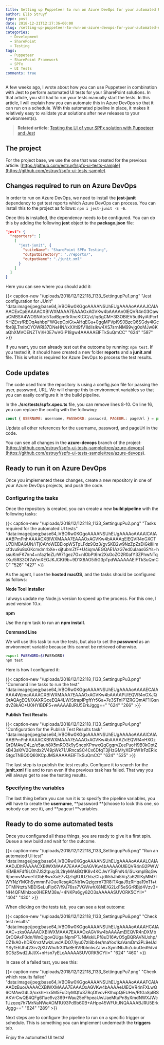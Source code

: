 ```yaml
---
title: Setting up Puppeteer to run on Azure DevOps for your automated UI tests
author: Elio Struyf
type: post
date: 2018-12-21T12:27:36+00:00
slug: /setting-up-puppeteer-to-run-on-azure-devops-for-your-automated-ui-tests/
categories:
  - Development
  - SharePoint
  - Testing
tags:
  - Puppeteer
  - SharePoint Framework
  - SPFx
  - UI Tests
comments: true
---
```


A few weeks ago, I wrote about how you can use Puppeteer in combination with Jest to perform automated UI tests for your SharePoint solutions. In that article, you still had to run your tests manually start the tests. In this article, I will explain how you can automate this in Azure DevOps so that it can run on a schedule. With this automated pipeline in place, it makes it relatively easy to validate your solutions after new releases to your environment(s).

> **Related article**: [Testing the UI of your SPFx solution with Puppeteer and Jest](https://www.eliostruyf.com/testing-the-ui-of-your-spfx-solution-with-puppeteer-and-jest/)


## The project

For the project base, we use the one that was created for the previous article: [https://github.com/estruyf/spfx-ui-tests-sample](https://github.com/estruyf/spfx-ui-tests-sample).

## Changes required to run on Azure DevOps

In order to run on Azure DevOps, we need to install the **jest-junit** dependency to get test reports which Azure DevOps can process. You can install this to the project as follows: `npm i jest-junit -S -E`.

Once this is installed, the dependency needs to be configured. You can do this by adding the following **jest** object to the **package.json** file:

```json
"jest": {
  "reporters": [
    [
      "jest-junit", {
        "suiteName": "SharePoint SPFx Testing",
        "outputDirectory": "./reports/",
        "outputName": "./junit.xml"
      }
    ]
  ]
}
```

Here you can see where you should add it:

{{< caption-new "/uploads/2018/12/122118_1133_SettingupPu1.png" "Jest configuration for JUnit"  "data:image/jpeg;base64,iVBORw0KGgoAAAANSUhEUgAAAAoAAAAJCAIAAACExCpEAAAACXBIWXMAAA7EAAAOxAGVKw4bAAAAn0lEQVR4nG3OawuCMBSA4WOSNAtc5TadBgm6rXncKtCC/v//iq6gCM+3l3OBtEV5utNyiAtPcrfKHZEvsfREOqAahbpFWQepCpiGt+AHqEGu+0ggMPVpI9S0BzcQ6SGdy4lGcfbr8jLTmIbCYOWRl37DNeHN//xXXtl9fV1ldilsIkw4XS7srnNM99vjg0oMJw8KaQhXMVOENZTVi/H0E7wVGlP18gw4AAAAAElFTkSuQmCC" "624" "587" >}}

If you want, you can already test out the outcome by running: `npm test`. If you tested it, it should have created a new folder **reports** and a **junit.xml** file. This is what is required for Azure DevOps to process the test results.

## Code updates

The code used from the repository is using a config.json file for passing the user, password, URL. We will change this to environment variables so that you can easily configure it in the build pipeline.

In the **./src/tests/spfx.spec.ts** file, you can remove lines 8-10. On line 16, you can replace the config with the following:

```javascript
const { USERNAME: username, PASSWORD: password, PAGEURL: pageUrl } = process.env;
```

Update all other references for the username, password, and pageUrl in the code.

You can see all changes in the **azure-devops** branch of the project: [https://github.com/estruyf/spfx-ui-tests-sample/tree/azure-devops](https://github.com/estruyf/spfx-ui-tests-sample/tree/azure-devops).

## Ready to run it on Azure DevOps

Once you implemented these changes, create a new repository in one of your Azure DevOps projects, and push the code.

### Configuring the tasks

Once the repository is created, you can create a new **build pipeline** with the following tasks:

{{< caption-new "/uploads/2018/12/122118_1133_SettingupPu2.png" "Tasks required for the automated UI tests"  "data:image/jpeg;base64,iVBORw0KGgoAAAANSUhEUgAAAAoAAAAICAIAAABPmPnhAAAACXBIWXMAAA7EAAAOxAGVKw4bAAAAqElEQVR4nGXCTU7DMBAGUN//Tj0AYoWEBEiopWSTpLFdz9Qz3/gvSKB2w9NzZpZzDiGklIiImcfdvu9u8xGKcmdmrbXe+xijtubmZfF+U4iqmAEGQAE1AzG7ed0uIaas6SYs+hssuKmFK7nn4+n1az1eZLrW71gez7G+nIObPt6m2XsGoZO2R0afY3ZPhwNTqrXu/5RS3Of7aVmXEGJKJCKt9b+9D1X8AO5i5G3pTpdWAAAAAElFTkSuQmCC" "526" "427" >}}

As the agent, I use the **hosted macOS**, and the tasks should be configured as follows:

**Node Tool Installer**

I always update my Node.js version to speed up the process. For this one, I used version 10.x.

**npm**

Use the npm task to run an **npm install**.

**Command Line**

We will use this task to run the tests, but also to set the **password** as an environment variable because this cannot be retrieved otherwise.

```bash
export PASSWORD=$(PASSWORD)
npm test
```

Here is how I configured it:

{{< caption-new "/uploads/2018/12/122118_1133_SettingupPu3.png" "Command line tasks to run the test"  "data:image/jpeg;base64,iVBORw0KGgoAAAANSUhEUgAAAAoAAAAECAIAAAA4WjmaAAAACXBIWXMAAA7EAAAOxAGVKw4bAAAAPUlEQVR4nGXJQQrAQAgEQf//XAXRGceEQA4LW/StrapIPgftYr5Ga+7e3STnIP1ZRGQmAF1IGsndvZ8kAC+U0HYIBDF5+wAAAABJRU5ErkJggg==" "624" "266" >}}

**Publish Test Results**

{{< caption-new "/uploads/2018/12/122118_1133_SettingupPu4.png" "Configuration for the Publish Test Results task"  "data:image/jpeg;base64,iVBORw0KGgoAAAANSUhEUgAAAAoAAAAICAIAAABPmPnhAAAACXBIWXMAAA7EAAAOxAGVKw4bAAAAZklEQVR4nHXOzQrDMAwD4Lz/e5auh8X5mRO3k9ySncpKPnwxQqCgqrvZeePuoH9B0kOptZkB43sKfV2QImdx2V49pWk71/JRncaSC4Cx6DfqT3jHzGM/yXEPoW1rFzERixGtgcTNBQ0Q60KCpJMSAAAAAElFTkSuQmCC" "624" "525" >}}

The last step is to publish the test results. Configure it to search for the **junit.xml** file and to run even if the previous task has failed. That way you will always get to see the testing results.

### Specifying the variables

The last thing before you can run it is to specify the pipeline variables, you will have to create the **username**, **password **(choose to lock this one, so nobody can see it), and **pageurl **variables.

## Ready to do some automated tests

Once you configured all these things, you are ready to give it a first spin. Queue a new build and wait for the outcome.

{{< caption-new "/uploads/2018/12/122118_1133_SettingupPu5.png" "Run an automated UI test"  "data:image/jpeg;base64,iVBORw0KGgoAAAANSUhEUgAAAAoAAAALCAIAAADJDItPAAAACXBIWXMAAA7EAAAOxAGVKw4bAAAA0UlEQVR4nG2PWWrEMBAFdf9LOh7JS2tpuy3L2lryMAkBQ1K8v4KCJwY7qFmN4/iSUkmplBqGwRjbemvMwoeTiDbE8wxXuE7vQzhjjKUUZhbzCl+jdIi55Jhi5VqZa62lllKyMM7IWYNzYMChSymmnFJOueRcsgACNb1wQzigcrn73R8ITXqaJ9zRHqa19nTf+tDTMiNtztt/NBDISeLuFlp67/f9J76ss7VGWwhX8NE/G2Ld15eSGrRBjd4Vzv3+NH4QFMihIzoo0HERM38e/+4NKPs6gy82O3sAAAAASUVORK5CYII=" "404" "430" >}}

When clicking on the tests tab, you can see a test outcome:

{{< caption-new "/uploads/2018/12/122118_1133_SettingupPu6.png" "Check test results"  "data:image/jpeg;base64,iVBORw0KGgoAAAANSUhEUgAAAAoAAAAHCAIAAAC+zks0AAAACXBIWXMAAA7EAAAOxAGVKw4bAAAAmElEQVR4nDXMbQrCQAxF0dn/WnQjgovQUgalNpmPTJNMxkiLPf8uD16AvO5gBQRAVNUxhp/CZ1kA0+hDRXrvzMwizLwdAiDO7/lyu07zI8b4er/maYox1kaVamDm3PL9eUdYSy1ERJh423rv2jXUWhu1r331aBERVRb5n5sZJlw+SymlNbJhZubuOed9dvdSC5zSwd2JiJl/X+nHsn7yELcAAAAASUVORK5CYII=" "624" "460" >}}

In case of a failed test, you see this:

{{< caption-new "/uploads/2018/12/122118_1133_SettingupPu7.png" "Check which results failed"  "data:image/jpeg;base64,iVBORw0KGgoAAAANSUhEUgAAAAoAAAAFCAIAAADzBuo/AAAACXBIWXMAAA7EAAAOxAGVKw4bAAAAeUlEQVR4nFXLwQ6CMAwG4L3/oxkhHrx5M5FuDIyMQfu3ZRqOfvcvFKIhxpQiEUHw/RfGaSplBSAKVrCwQE4QFg6l1ue9vz369+Wau25eFhpeaUwUaeMtuPn8yXmdNWXJWc1Uzqeq7h7MrNaNWeAOM1U93Pd9b60B+AHpe45WFUtJNQAAAABJRU5ErkJggg==" "624" "289" >}}

Next steps are to configure the pipeline to run on a specific trigger or schedule. This is something you can implement underneath the **triggers** tab.

Enjoy the automated UI tests!